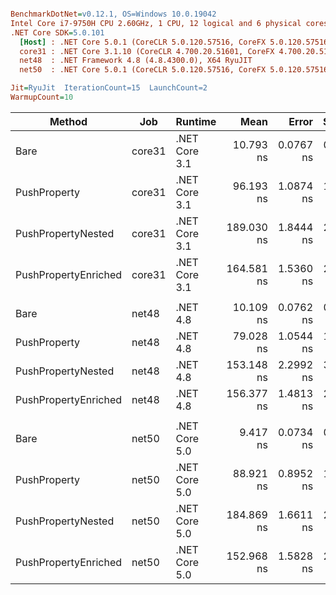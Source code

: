 ``` ini

BenchmarkDotNet=v0.12.1, OS=Windows 10.0.19042
Intel Core i7-9750H CPU 2.60GHz, 1 CPU, 12 logical and 6 physical cores
.NET Core SDK=5.0.101
  [Host] : .NET Core 5.0.1 (CoreCLR 5.0.120.57516, CoreFX 5.0.120.57516), X64 RyuJIT
  core31 : .NET Core 3.1.10 (CoreCLR 4.700.20.51601, CoreFX 4.700.20.51901), X64 RyuJIT
  net48  : .NET Framework 4.8 (4.8.4300.0), X64 RyuJIT
  net50  : .NET Core 5.0.1 (CoreCLR 5.0.120.57516, CoreFX 5.0.120.57516), X64 RyuJIT

Jit=RyuJit  IterationCount=15  LaunchCount=2  
WarmupCount=10  

```
|               Method |    Job |       Runtime |       Mean |     Error |    StdDev | Ratio | RatioSD |
|--------------------- |------- |-------------- |-----------:|----------:|----------:|------:|--------:|
|                 Bare | core31 | .NET Core 3.1 |  10.793 ns | 0.0767 ns | 0.1148 ns |  1.00 |    0.00 |
|         PushProperty | core31 | .NET Core 3.1 |  96.193 ns | 1.0874 ns | 1.6276 ns |  8.91 |    0.20 |
|   PushPropertyNested | core31 | .NET Core 3.1 | 189.030 ns | 1.8444 ns | 2.7606 ns | 17.52 |    0.31 |
| PushPropertyEnriched | core31 | .NET Core 3.1 | 164.581 ns | 1.5360 ns | 2.2989 ns | 15.25 |    0.27 |
|                      |        |               |            |           |           |       |         |
|                 Bare |  net48 |      .NET 4.8 |  10.109 ns | 0.0762 ns | 0.1140 ns |  1.00 |    0.00 |
|         PushProperty |  net48 |      .NET 4.8 |  79.028 ns | 1.0544 ns | 1.5782 ns |  7.82 |    0.18 |
|   PushPropertyNested |  net48 |      .NET 4.8 | 153.148 ns | 2.2992 ns | 3.3702 ns | 15.16 |    0.36 |
| PushPropertyEnriched |  net48 |      .NET 4.8 | 156.377 ns | 1.4813 ns | 2.1713 ns | 15.48 |    0.28 |
|                      |        |               |            |           |           |       |         |
|                 Bare |  net50 | .NET Core 5.0 |   9.417 ns | 0.0734 ns | 0.1098 ns |  1.00 |    0.00 |
|         PushProperty |  net50 | .NET Core 5.0 |  88.921 ns | 0.8952 ns | 1.3398 ns |  9.44 |    0.19 |
|   PushPropertyNested |  net50 | .NET Core 5.0 | 184.869 ns | 1.6611 ns | 2.4863 ns | 19.63 |    0.30 |
| PushPropertyEnriched |  net50 | .NET Core 5.0 | 152.968 ns | 1.5828 ns | 2.3690 ns | 16.25 |    0.33 |
